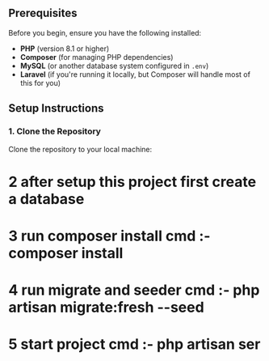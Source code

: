 ## Prerequisites

Before you begin, ensure you have the following installed:

-   **PHP** (version 8.1 or higher)
-   **Composer** (for managing PHP dependencies)
-   **MySQL** (or another database system configured in `.env`)
-   **Laravel** (if you're running it locally, but Composer will handle most of this for you)

## Setup Instructions

### 1. Clone the Repository

Clone the repository to your local machine:

# 2 after setup this project first create a database

# 3 run composer install cmd :- composer install

# 4 run migrate and seeder cmd :- php artisan migrate:fresh --seed

# 5 start project cmd :- php artisan ser

